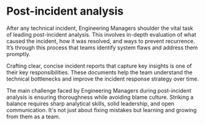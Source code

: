 # Post-incident analysis

After any technical incident, Engineering Managers shoulder the vital task of leading post-incident analysis. This involves in-depth evaluation of what caused the incident, how it was resolved, and ways to prevent recurrence. It’s through this process that teams identify system flaws and address them promptly.

Crafting clear, concise incident reports that capture key insights is one of their key responsibilities. These documents help the team understand the technical bottlenecks and improve the incident response strategy over time.

The main challenge faced by Engineering Managers during post-incident analysis is ensuring thoroughness while avoiding blame culture. Striking a balance requires sharp analytical skills, solid leadership, and open communication. It's not just about fixing mistakes but learning and growing from them as a team.